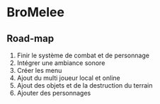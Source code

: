 # BroMelee

## Road-map 

1. Finir le système de combat et de personnage 
2. Intégrer une ambiance sonore 
3. Créer les menu 
4. Ajout du multi joueur local et online 
5. Ajout des objets et de la destruction du terrain 
6. Ajouter des personnages 
